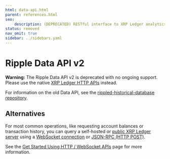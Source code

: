 ```yaml
---
html: data-api.html
parent: references.html
seo:
    description: (DEPRECATED) RESTful interface to XRP Ledger analytics and historical data.
status: removed
nav_omit: true
sidebar: ../sidebars.yaml
---
```

# Ripple Data API v2

**Warning:** The Ripple Data API v2 is deprecated with no ongoing support. Please use the native [XRP Ledger HTTP APIs](http-websocket-apis/index.md) instead.

For information on the old Data API, see the [rippled-historical-database repository](https://github.com/ripple/rippled-historical-database).

## Alternatives

For most common operations, like requesting account balances or transaction history, you can query a self-hosted or [public XRP Ledger server](../tutorials/get-started/public-servers.md) using a [WebSocket connection](../tutorials/get-started/get-started-using-http-websocket-apis.md#websocket-api) or [JSON-RPC (HTTP POST)](../tutorials/get-started/get-started-using-http-websocket-apis.md#json-rpc).

See the [Get Started Using HTTP / WebSocket APIs](../tutorials/get-started/get-started-using-http-websocket-apis.md) page for more information.
